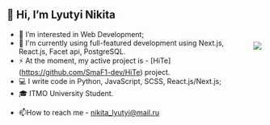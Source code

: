 ## 👋 Hi, I’m Lyutyi Nikita

<img align="right" src="https://github-readme-stats.vercel.app/api?username=SmaF1-dev&show_icons=true&icon_color=805AD5&text_color=718096&bg_color=ffffff&count_private=true&include_all_commits=true" style="padding-top:23px;"/>

- 👀 I’m interested in Web Development;
- 🌱 I'm currently using full-featured development using Next.js, React.js, Facet api, PostgreSQL.
- ⚡ At the moment, my active project is - [HiTe] (https://github.com/SmaF1-dev/HiTe) project.
- 💻 I write code in Python, JavaScript, SCSS, React.js/Next.js;
- 🎓 ITMO University Student.
  
<!-- <p><img align="right" src="https://github-readme-streak-stats.herokuapp.com/?user=SmaF1-dev&" alt="Vl-Tershch" /></p> -->

- 📫How to reach me - nikita_lyutyi@mail.ru
